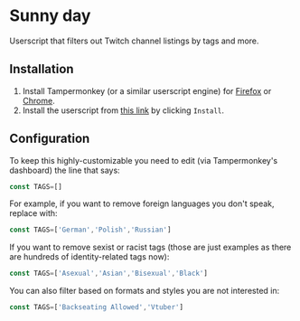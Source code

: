 # Sunny day
Userscript that filters out Twitch channel listings by tags and more.

## Installation

1. Install Tampermonkey (or a similar userscript engine) for [Firefox](https://addons.mozilla.org/en-US/firefox/addon/tampermonkey/) or [Chrome](https://chrome.google.com/webstore/detail/tampermonkey/dhdgffkkebhmkfjojejmpbldmpobfkfo?hl=en).
2. Install the userscript from [this link](https://github.com/tukkek/sunny-day/raw/main/Sunny%20day.user.js) by clicking `Install`.

## Configuration 

To keep this highly-customizable you need to edit (via Tampermonkey's dashboard) the line that says:

```js
const TAGS=[]
```

For example, if you want to remove foreign languages you don't speak, replace with:

```js
const TAGS=['German','Polish','Russian']
```

If you want to remove sexist or racist tags (those are just examples as there are hundreds of identity-related tags now):

```js
const TAGS=['Asexual','Asian','Bisexual','Black']
```

You can also filter based on formats and styles you are not interested in:

```js
const TAGS=['Backseating Allowed','Vtuber']
```
